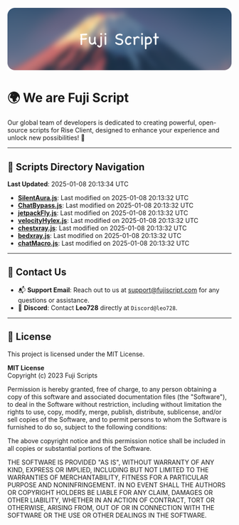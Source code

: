 ![Banner](.github/b.webp)

# 🌍 **We are Fuji Script**

Our global team of developers is dedicated to creating powerful, open-source scripts for Rise Client, designed to enhance your experience and unlock new possibilities! 🌟

---
<!-- SCRIPTS_NAVIGATION_START -->
## 📂 **Scripts Directory Navigation**

**Last Updated**: 2025-01-08 20:13:34 UTC

- **[SilentAura.js](scripts/SilentAura.js)**: Last modified on 2025-01-08 20:13:32 UTC
- **[ChatBypass.js](scripts/ChatBypass.js)**: Last modified on 2025-01-08 20:13:32 UTC
- **[jetpackFly.js](scripts/jetpackFly.js)**: Last modified on 2025-01-08 20:13:32 UTC
- **[velocityHylex.js](scripts/velocityHylex.js)**: Last modified on 2025-01-08 20:13:32 UTC
- **[chestxray.js](scripts/chestxray.js)**: Last modified on 2025-01-08 20:13:32 UTC
- **[bedxray.js](scripts/bedxray.js)**: Last modified on 2025-01-08 20:13:32 UTC
- **[chatMacro.js](scripts/chatMacro.js)**: Last modified on 2025-01-08 20:13:32 UTC

<!-- SCRIPTS_NAVIGATION_END -->

---

## 💬 **Contact Us**  
- 📬 **Support Email**: Reach out to us at [support@fujiscript.com](mailto:support@fujiscript.com) for any questions or assistance.  
- 💬 **Discord**: Contact **Leo728** directly at `Discord@leo728`.

---

## 📜 **License**

This project is licensed under the MIT License.  

**MIT License**  
Copyright (c) 2023 Fuji Scripts  

Permission is hereby granted, free of charge, to any person obtaining a copy of this software and associated documentation files (the "Software"), to deal in the Software without restriction, including without limitation the rights to use, copy, modify, merge, publish, distribute, sublicense, and/or sell copies of the Software, and to permit persons to whom the Software is furnished to do so, subject to the following conditions:  

The above copyright notice and this permission notice shall be included in all copies or substantial portions of the Software.  

THE SOFTWARE IS PROVIDED "AS IS", WITHOUT WARRANTY OF ANY KIND, EXPRESS OR IMPLIED, INCLUDING BUT NOT LIMITED TO THE WARRANTIES OF MERCHANTABILITY, FITNESS FOR A PARTICULAR PURPOSE AND NONINFRINGEMENT. IN NO EVENT SHALL THE AUTHORS OR COPYRIGHT HOLDERS BE LIABLE FOR ANY CLAIM, DAMAGES OR OTHER LIABILITY, WHETHER IN AN ACTION OF CONTRACT, TORT OR OTHERWISE, ARISING FROM, OUT OF OR IN CONNECTION WITH THE SOFTWARE OR THE USE OR OTHER DEALINGS IN THE SOFTWARE.  
